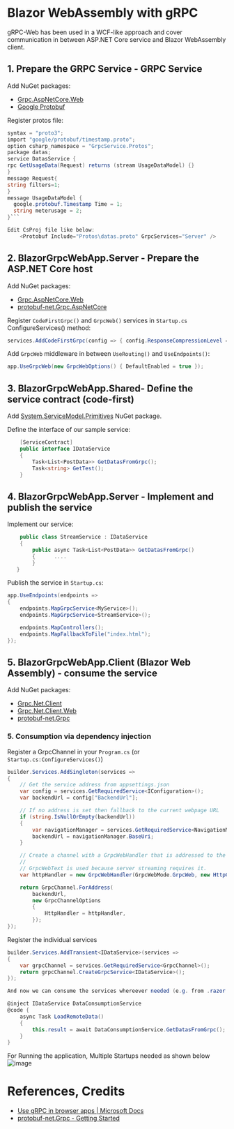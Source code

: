 # Blazor WebAssembly with gRPC 
gRPC-Web has been used in a WCF-like approach and cover communication in between ASP.NET Core service and Blazor WebAssembly client.  

## 1. Prepare the GRPC Service - GRPC Service
Add NuGet packages:
* [Grpc.AspNetCore.Web](https://www.nuget.org/packages/Grpc.AspNetCore.Web) 
* [Google Protobuf](https://github.com/protocolbuffers/protobuf)

Register protos file:

```csharp
syntax = "proto3";
import "google/protobuf/timestamp.proto";
option csharp_namespace = "GrpcService.Protos";
package datas;
service DatasService {
rpc GetUsageData(Request) returns (stream UsageDataModel) {}
}
message Request{
string filters=1;
}
message UsageDataModel {
  google.protobuf.Timestamp Time = 1;
  string meterusage = 2;    
}```

Edit CsProj file like below:
    <Protobuf Include="Protos\datas.proto" GrpcServices="Server" /> 
```

## 2. BlazorGrpcWebApp.Server - Prepare the ASP.NET Core host 
Add NuGet packages:
* [Grpc.AspNetCore.Web](https://www.nuget.org/packages/Grpc.AspNetCore.Web) 
* [protobuf-net.Grpc.AspNetCore](https://www.nuget.org/packages/protobuf-net.Grpc.AspNetCore/)

Register `CodeFirstGrpc()` and `GrpcWeb()` services in `Startup.cs` ConfigureServices() method:

```csharp
services.AddCodeFirstGrpc(config => { config.ResponseCompressionLevel = System.IO.Compression.CompressionLevel.Optimal; });
```

Add `GrpcWeb` middleware in between `UseRouting()` and `UseEndpoints()`:

```csharp
app.UseGrpcWeb(new GrpcWebOptions() { DefaultEnabled = true });
```

## 3. BlazorGrpcWebApp.Shared- Define the service contract (code-first)
Add [System.ServiceModel.Primitives](https://www.nuget.org/packages/System.ServiceModel.Primitives/) NuGet package.

Define the interface of our sample service:

```csharp
    [ServiceContract]
    public interface IDataService
    {
        Task<List<PostData>> GetDatasFromGrpc();
        Task<string> GetTest();
    }
```

## 4. BlazorGrpcWebApp.Server - Implement and publish the service
Implement our service:

```csharp
    public class StreamService : IDataService
    {
        public async Task<List<PostData>> GetDatasFromGrpc()
        {      ....
        }
   }
```

Publish the service in `Startup.cs`:

```csharp
app.UseEndpoints(endpoints =>
{
    endpoints.MapGrpcService<MyService>();
    endpoints.MapGrpcService<StreamService>();

    endpoints.MapControllers();
    endpoints.MapFallbackToFile("index.html");
});
```

## 5. BlazorGrpcWebApp.Client (Blazor Web Assembly) - consume the service
Add NuGet packages:
* [Grpc.Net.Client](https://www.nuget.org/packages/Grpc.Net.Client)
* [Grpc.Net.Client.Web](https://www.nuget.org/packages/Grpc.Net.Client.Web) 
* [protobuf-net.Grpc](https://www.nuget.org/packages/protobuf-net.Grpc)


### 5. Consumption via dependency injection
Register a GrpcChannel in your `Program.cs` (or `Startup.cs:ConfigureServices()`)
```csharp
builder.Services.AddSingleton(services =>
{
	// Get the service address from appsettings.json
	var config = services.GetRequiredService<IConfiguration>();
	var backendUrl = config["BackendUrl"];

	// If no address is set then fallback to the current webpage URL
	if (string.IsNullOrEmpty(backendUrl))
	{
		var navigationManager = services.GetRequiredService<NavigationManager>();
		backendUrl = navigationManager.BaseUri;
	}

	// Create a channel with a GrpcWebHandler that is addressed to the backend server.
	//
	// GrpcWebText is used because server streaming requires it. 
	var httpHandler = new GrpcWebHandler(GrpcWebMode.GrpcWeb, new HttpClientHandler());

	return GrpcChannel.ForAddress(
		backendUrl,
		new GrpcChannelOptions
		{
			HttpHandler = httpHandler,
		});
});
```

Register the individual services 
```csharp
builder.Services.AddTransient<IDataService>(services =>
{
    var grpcChannel = services.GetRequiredService<GrpcChannel>();
    return grpcChannel.CreateGrpcService<IDataService>();
});

And now we can consume the services whereever needed (e.g. from .razor file):

@inject IDataService DataConsumptionService
@code {
    async Task LoadRemoteData()
    {
        this.result = await DataConsumptionService.GetDatasFromGrpc();
    }
}
```
For Running the application, Multiple Startups needed as shown below
![image](https://user-images.githubusercontent.com/34203838/209351581-9a2e9740-2998-4828-baf3-757b85472b0b.png)


# References, Credits
* [Use gRPC in browser apps | Microsoft Docs](https://docs.microsoft.com/en-us/aspnet/core/grpc/browser)
* [protobuf-net.Grpc - Getting Started](https://protobuf-net.github.io/protobuf-net.Grpc/gettingstarted)
